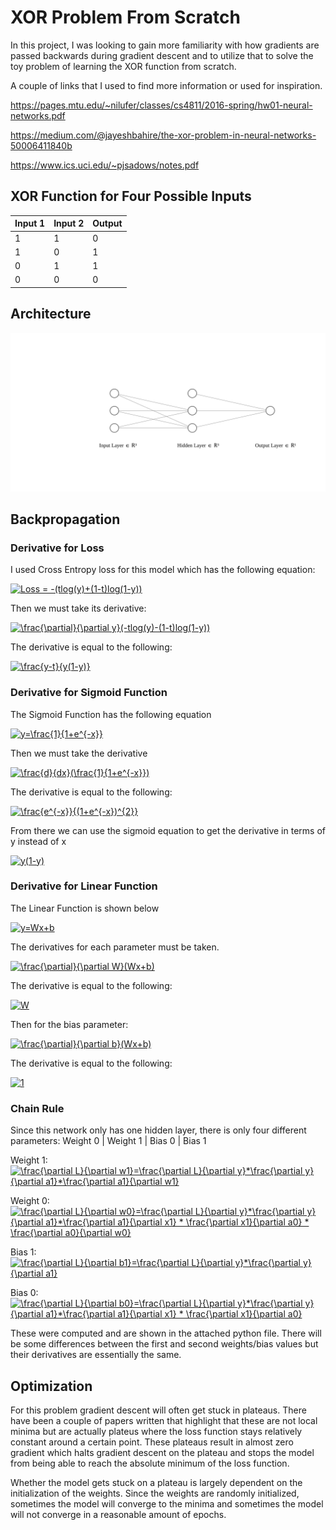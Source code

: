 # XOR Problem From Scratch

In this project, I was looking to gain more familiarity with how gradients are passed backwards during gradient descent and to utilize that to solve the toy problem of learning the XOR function from scratch.


A couple of links that I used to find more information or used for inspiration.

https://pages.mtu.edu/~nilufer/classes/cs4811/2016-spring/hw01-neural-networks.pdf

https://medium.com/@jayeshbahire/the-xor-problem-in-neural-networks-50006411840b

https://www.ics.uci.edu/~pjsadows/notes.pdf

## XOR Function for Four Possible Inputs
| Input 1 | Input 2 | Output |
|---------|---------|--------|
|    1    |    1    |    0   |
|    1    |    0    |    1   |
|    0    |    1    |    1   |
|    0    |    0    |    0   |

## Architecture
![alt text](nn.svg)
## Backpropagation

### Derivative for Loss

I used Cross Entropy loss for this model which has the following equation:

<a href="https://www.codecogs.com/eqnedit.php?latex=Loss&space;=&space;-(tlog(y)&plus;(1-t)log(1-y))" target="_blank"><img src="https://latex.codecogs.com/gif.latex?Loss&space;=&space;-(tlog(y)&plus;(1-t)log(1-y))" title="Loss = -(tlog(y)+(1-t)log(1-y))" /></a>

Then we must take its derivative:

<a href="https://www.codecogs.com/eqnedit.php?latex=\frac{\partial}{\partial&space;y}(-tlog(y)-(1-t)log(1-y))" target="_blank"><img src="https://latex.codecogs.com/gif.latex?\frac{\partial}{\partial&space;y}(-tlog(y)-(1-t)log(1-y))" title="\frac{\partial}{\partial y}(-tlog(y)-(1-t)log(1-y))" /></a>

The derivative is equal to the following:

<a href="https://www.codecogs.com/eqnedit.php?latex=\frac{y-t}{y(1-y)}" target="_blank"><img src="https://latex.codecogs.com/gif.latex?\frac{y-t}{y(1-y)}" title="\frac{y-t}{y(1-y)}" /></a>


### Derivative for Sigmoid Function

The Sigmoid Function has the following equation

<a href="https://www.codecogs.com/eqnedit.php?latex=y=\frac{1}{1&plus;e^{-x}}" target="_blank"><img src="https://latex.codecogs.com/gif.latex?y=\frac{1}{1&plus;e^{-x}}" title="y=\frac{1}{1+e^{-x}}" /></a>

Then we must take the derivative

<a href="https://www.codecogs.com/eqnedit.php?latex=\frac{d}{dx}(\frac{1}{1&plus;e^{-x}})" target="_blank"><img src="https://latex.codecogs.com/gif.latex?\frac{d}{dx}(\frac{1}{1&plus;e^{-x}})" title="\frac{d}{dx}(\frac{1}{1+e^{-x}})" /></a>

The derivative is equal to the following:

<a href="https://www.codecogs.com/eqnedit.php?latex=\frac{e^{-x}}{(1&plus;e^{-x})^{2}}" target="_blank"><img src="https://latex.codecogs.com/gif.latex?\frac{e^{-x}}{(1&plus;e^{-x})^{2}}" title="\frac{e^{-x}}{(1+e^{-x})^{2}}" /></a>

From there we can use the sigmoid equation to get the derivative in terms of y instead of x

<a href="https://www.codecogs.com/eqnedit.php?latex=y(1-y)" target="_blank"><img src="https://latex.codecogs.com/gif.latex?y(1-y)" title="y(1-y)" /></a>

### Derivative for Linear Function

The Linear Function is shown below

<a href="https://www.codecogs.com/eqnedit.php?latex=y=Wx&plus;b" target="_blank"><img src="https://latex.codecogs.com/gif.latex?y=Wx&plus;b" title="y=Wx+b" /></a>

The derivatives for each parameter must be taken.

<a href="https://www.codecogs.com/eqnedit.php?latex=\frac{\partial}{\partial&space;W}(Wx&plus;b)" target="_blank"><img src="https://latex.codecogs.com/gif.latex?\frac{\partial}{\partial&space;W}(Wx&plus;b)" title="\frac{\partial}{\partial W}(Wx+b)" /></a>

The derivative is equal to the following:

<a href="https://www.codecogs.com/eqnedit.php?latex=W" target="_blank"><img src="https://latex.codecogs.com/gif.latex?W" title="W" /></a>

Then for the bias parameter:

<a href="https://www.codecogs.com/eqnedit.php?latex=\frac{\partial}{\partial&space;b}(Wx&plus;b)" target="_blank"><img src="https://latex.codecogs.com/gif.latex?\frac{\partial}{\partial&space;b}(Wx&plus;b)" title="\frac{\partial}{\partial b}(Wx+b)" /></a>

The derivative is equal to the following:

<a href="https://www.codecogs.com/eqnedit.php?latex=1" target="_blank"><img src="https://latex.codecogs.com/gif.latex?1" title="1" /></a>

### Chain Rule

Since this network only has one hidden layer, there is only four different parameters:    Weight 0 | Weight 1 | Bias 0 | Bias 1

Weight 1: <a href="https://www.codecogs.com/eqnedit.php?latex=\frac{\partial&space;L}{\partial&space;w1}=\frac{\partial&space;L}{\partial&space;y}*\frac{\partial&space;y}{\partial&space;x1}*\frac{\partial&space;x1}{\partial&space;w1}" target="_blank"><img src="https://latex.codecogs.com/gif.latex?\frac{\partial&space;L}{\partial&space;w1}=\frac{\partial&space;L}{\partial&space;y}*\frac{\partial&space;y}{\partial&space;x1}*\frac{\partial&space;x1}{\partial&space;w1}" title="\frac{\partial L}{\partial w1}=\frac{\partial L}{\partial y}*\frac{\partial y}{\partial a1}*\frac{\partial a1}{\partial w1}" /></a>

Weight 0: <a href="https://www.codecogs.com/eqnedit.php?latex=\frac{\partial&space;L}{\partial&space;w0}=\frac{\partial&space;L}{\partial&space;y}*\frac{\partial&space;y}{\partial&space;a1}*\frac{\partial&space;a1}{\partial&space;x1}&space;*&space;\frac{\partial&space;x1}{\partial&space;a0}&space;*&space;\frac{\partial&space;a0}{\partial&space;w0}" target="_blank"><img src="https://latex.codecogs.com/gif.latex?\frac{\partial&space;L}{\partial&space;w0}=\frac{\partial&space;L}{\partial&space;y}*\frac{\partial&space;y}{\partial&space;a1}*\frac{\partial&space;a1}{\partial&space;x1}&space;*&space;\frac{\partial&space;x1}{\partial&space;a0}&space;*&space;\frac{\partial&space;a0}{\partial&space;w0}" title="\frac{\partial L}{\partial w0}=\frac{\partial L}{\partial y}*\frac{\partial y}{\partial a1}*\frac{\partial a1}{\partial x1} * \frac{\partial x1}{\partial a0} * \frac{\partial a0}{\partial w0}" /></a>

Bias 1: <a href="https://www.codecogs.com/eqnedit.php?latex=\frac{\partial&space;L}{\partial&space;b1}=\frac{\partial&space;L}{\partial&space;y}*\frac{\partial&space;y}{\partial&space;a1}" target="_blank"><img src="https://latex.codecogs.com/gif.latex?\frac{\partial&space;L}{\partial&space;b1}=\frac{\partial&space;L}{\partial&space;y}*\frac{\partial&space;y}{\partial&space;a1}" title="\frac{\partial L}{\partial b1}=\frac{\partial L}{\partial y}*\frac{\partial y}{\partial a1}" /></a>

Bias 0: <a href="https://www.codecogs.com/eqnedit.php?latex=\frac{\partial&space;L}{\partial&space;b0}=\frac{\partial&space;L}{\partial&space;y}*\frac{\partial&space;y}{\partial&space;a1}*\frac{\partial&space;a1}{\partial&space;x1}&space;*&space;\frac{\partial&space;x1}{\partial&space;a0}" target="_blank"><img src="https://latex.codecogs.com/gif.latex?\frac{\partial&space;L}{\partial&space;b0}=\frac{\partial&space;L}{\partial&space;y}*\frac{\partial&space;y}{\partial&space;a1}*\frac{\partial&space;a1}{\partial&space;x1}&space;*&space;\frac{\partial&space;x1}{\partial&space;a0}" title="\frac{\partial L}{\partial b0}=\frac{\partial L}{\partial y}*\frac{\partial y}{\partial a1}*\frac{\partial a1}{\partial x1} * \frac{\partial x1}{\partial a0}" /></a>

These were computed and are shown in the attached python file. There will be some differences between the first and second weights/bias values but their derivatives are essentially the same.

## Optimization

For this problem gradient descent will often get stuck in plateaus. There have been a couple of papers written that highlight that these are not local minima but are actually plateus where the loss function stays relatively constant around a certain point. These plateaus result in almost zero gradient which halts gradient descent on the plateau and stops the model from being able to reach the absolute minimum of the loss function.

Whether the model gets stuck on a plateau is largely dependent on the initialization of the weights. Since the weights are randomly initialized, sometimes the model will converge to the minima and sometimes the model will not converge in a reasonable amount of epochs.
